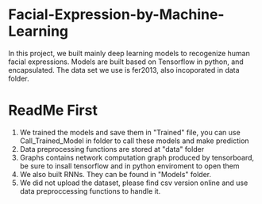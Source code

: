 # Facial-Expression-by-Machine-Learning

In this project, we built mainly deep learning models to recogenize human facial expressions.
Models are built based on Tensorflow in python, and encapsulated.
The data set we use is fer2013, also incoporated in data folder.

# ReadMe First

1. We trained the models and save them in "Trained" file, you can use Call_Trained_Model in folder to call these models and make prediction
2. Data preprocessing functions are stored at "data" folder
3. Graphs contains network computation graph produced by tensorboard, be sure to insall tensorflow and in python enviroment to open them
5. We also built RNNs. They can be found in "Models" folder.
6. We did not upload the dataset, please find csv version online and use data preproccessing functions to handle it.
